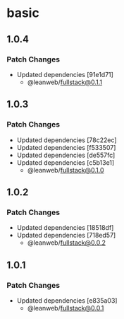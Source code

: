 # basic

## 1.0.4

### Patch Changes

- Updated dependencies [91e1d71]
  - @leanweb/fullstack@0.1.1

## 1.0.3

### Patch Changes

- Updated dependencies [78c22ec]
- Updated dependencies [f533507]
- Updated dependencies [de557fc]
- Updated dependencies [c5b13e1]
  - @leanweb/fullstack@0.1.0

## 1.0.2

### Patch Changes

- Updated dependencies [18518df]
- Updated dependencies [718ed57]
  - @leanweb/fullstack@0.0.2

## 1.0.1

### Patch Changes

- Updated dependencies [e835a03]
  - @leanweb/fullstack@0.0.1
